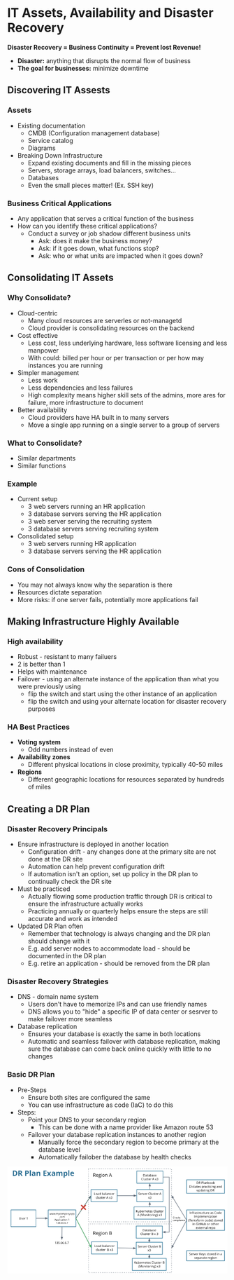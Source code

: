 # IT Assets, Availability and Disaster Recovery

**Disaster Recovery = Business Continuity = Prevent lost Revenue!**

* **Disaster:** anything that disrupts the normal flow of business
* **The goal for businesses:** minimize downtime

## Discovering IT Assests

### Assets

* Existing documentation
    * CMDB (Configuration management database)
    * Service catalog
    * Diagrams
* Breaking Down Infrastructure
    * Expand existing documents and fill in the missing pieces
    * Servers, storage arrays, load balancers, switches...
    * Databases
    * Even the small pieces matter! (Ex. SSH key)

### Business Critical Applications

* Any application that serves a critical function of the business
* How can you identify these critical applications?
    * Conduct a survey or job shadow different business units
        * Ask: does it make the business money?
        * Ask: if it goes down, what functions stop?
        * Ask: who or what units are impacted when it goes down?

## Consolidating IT Assets

### Why Consolidate?

* Cloud-centric
    * Many cloud resources are serverles or not-managetd
    * Cloud provider is consolidating resources on the backend
* Cost effective
    * Less cost, less underlying hardware, less software licensing and less manpower
    * With could: billed per hour or per transaction or per how may instances you are running
* Simpler management
    * Less work
    * Less dependencies and less failures
    * High complexity means higher skill sets of the admins, more ares for failure, more infrastructure to document
* Better availability
    * Cloud providers have HA built in to many servers
    * Move a single app running on a single server to a group of servers

### What to Consolidate?

* Similar departments
* Similar functions

### Example

* Current setup
    * 3 web servers running an HR application
    * 3 database servers serving the HR application
    * 3 web server serving the recruiting system
    * 3 database servers serving recruiting system
* Consolidated setup
    * 3 web servers running HR application
    * 3 database servers serving the HR application

### Cons of Consolidation

* You may not always know why the separation is there
* Resources dictate separation
* More risks: if one server fails, potentially more applications fail

## Making Infrastructure Highly Available

### High availability

* Robust - resistant to many failuers
* 2 is better than 1
* Helps with maintenance
* Failover - using an alternate instance of the application than what you were previously using
    * flip the switch and start using the other instance of an application
    * flip the switch and using your alternate location for disaster recovery purposes

### HA Best Practices

* **Voting system**
    * Odd numbers instead of even
* **Availability zones**
    * Different physical locations in close proximity, typically 40-50 miles
* **Regions**
    * Different geographic locations for resources separated by hundreds of miles

## Creating a DR Plan

### Disaster Recovery Principals

* Ensure infrastructure is deployed in another location
    * Configuration drift - any changes done at the primary site are not done at the DR site
    * Automation can help prevent configuration drift
    * If automation isn't an option, set up policy in the DR plan to continually check the DR site
* Must be practiced
    * Actually flowing some production traffic through DR is critical to ensure the infrastructure actually works
    * Practicing annually or quarterly helps ensure the steps are still accurate and work as intended
* Updated DR Plan often
    * Remember that technology is always changing and the DR plan should change with it
    * E.g. add server nodes to accommodate load - should be documented in the DR plan
    * E.g. retire an application - should be removed from the DR plan

### Disaster Recovery Strategies

* DNS - domain name system
    * Users don't have to memorize IPs and can use friendly names
    * DNS allows you to "hide" a specific IP of data center or sesrver to make failover more seamless
* Database replication
    * Ensures your database is exactly the same in both locations
    * Automatic and seamless failover with database replication, making sure the database can come back online quickly with little to no changes

### Basic DR Plan

* Pre-Steps
    * Ensure both sites are configured the same
    * You can use infrastructure as code (IaC) to do this
* Steps:
    * Point your DNS to your secondary region
        * This can be done with a name provider like Amazon route 53
    * Failover your database replication instances to another region
        * Manually force the secondary region to become primary at the database level
        * Automatically failober the database by health checks

![image](img/dr-plan-example.png)
